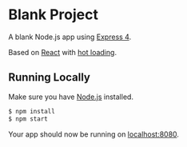# Blank Project

A blank Node.js app using [Express 4](http://expressjs.com/).

Based on [React](https://facebook.github.io/react/) with [hot loading](https://github.com/gaearon/react-hot-loader).

## Running Locally

Make sure you have [Node.js](http://nodejs.org/) installed.

```sh
$ npm install
$ npm start
```

Your app should now be running on [localhost:8080](http://localhost:8080/).